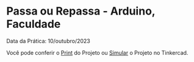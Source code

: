 # Passa ou Repassa - Arduino, Faculdade

Data da Prática: 10/outubro/2023

Você pode conferir o [Print](https://github.com/oMatheusBarroso/Passa-ou-Repassa---Arduino-Faculdade/blob/560a01fb70c7e6ae513a8e04f4a7be2ce44b374c/Passa%20ou%20Repassa%20-%20Tinkercad.png) do Projeto ou [Simular](https://www.tinkercad.com/things/5Fr8rOki43Q?sharecode=jeb86vGWr9VlG-H9y6lv-lCnE70zyjGMtyFVaGGCIII) o Projeto no Tinkercad.

